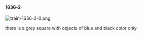 #### 1636-2
![train-1636-2-0.png](https://github.com/lil-lab/nlvr/raw/master/nlvr/train/images/18/train-1636-2-0.png "train-1636-2-0.png")

there is a grey square with objects of blue and black color only